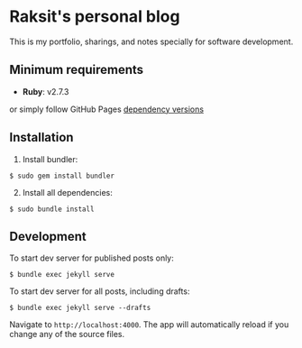 # Raksit's personal blog
This is my portfolio, sharings, and notes specially for software development.

## Minimum requirements
- **Ruby**: v2.7.3

or simply follow GitHub Pages [dependency versions](https://pages.github.com/versions/)

## Installation
1. Install bundler:

``` shell
$ sudo gem install bundler
```

2. Install all dependencies:

```shell
$ sudo bundle install
```

## Development
To start dev server for published posts only:

```shell
$ bundle exec jekyll serve
```

To start dev server for all posts, including drafts:

```shell
$ bundle exec jekyll serve --drafts
```

Navigate to `http://localhost:4000`. The app will automatically reload if you change any of the source files.